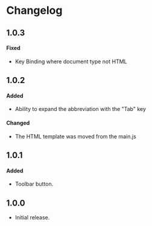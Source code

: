 # Changelog

## 1.0.3
#### Fixed
- Key Binding where document type not HTML

## 1.0.2
#### Added 
- Ability to expand the abbreviation with the "Tab" key
#### Changed
- The HTML template was moved from the main.js

## 1.0.1
#### Added 
- Toolbar button.

## 1.0.0
- Initial release.

